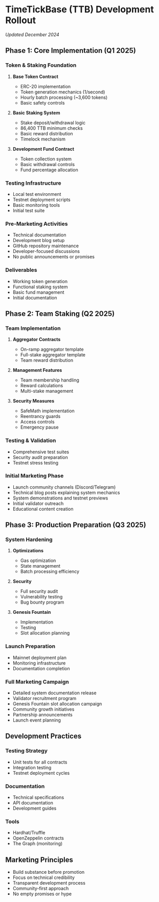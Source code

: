 # TimeTickBase (TTB) Development Rollout
*Updated December 2024*


## Phase 1: Core Implementation (Q1 2025)

### Token & Staking Foundation
1. **Base Token Contract**
   - ERC-20 implementation
   - Token generation mechanics (1/second)
   - Hourly batch processing (~3,600 tokens)
   - Basic safety controls

2. **Basic Staking System**
   - Stake deposit/withdrawal logic
   - 86,400 TTB minimum checks
   - Basic reward distribution
   - Timelock mechanism

3. **Development Fund Contract**
   - Token collection system
   - Basic withdrawal controls
   - Fund percentage allocation

### Testing Infrastructure
- Local test environment
- Testnet deployment scripts
- Basic monitoring tools
- Initial test suite

### Pre-Marketing Activities
- Technical documentation
- Development blog setup
- GitHub repository maintenance
- Developer-focused discussions
- No public announcements or promises

### Deliverables
- Working token generation
- Functional staking system
- Basic fund management
- Initial documentation

## Phase 2: Team Staking (Q2 2025)

### Team Implementation
1. **Aggregator Contracts**
   - On-ramp aggregator template
   - Full-stake aggregator template
   - Team reward distribution

2. **Management Features**
   - Team membership handling
   - Reward calculations
   - Multi-stake management

3. **Security Measures**
   - SafeMath implementation
   - Reentrancy guards
   - Access controls
   - Emergency pause

### Testing & Validation
- Comprehensive test suites
- Security audit preparation
- Testnet stress testing

### Initial Marketing Phase
- Launch community channels (Discord/Telegram)
- Technical blog posts explaining system mechanics
- System demonstrations and testnet previews
- Initial validator outreach
- Educational content creation

## Phase 3: Production Preparation (Q3 2025)

### System Hardening
1. **Optimizations**
   - Gas optimization
   - State management
   - Batch processing efficiency

2. **Security**
   - Full security audit
   - Vulnerability testing
   - Bug bounty program

3. **Genesis Fountain**
   - Implementation
   - Testing
   - Slot allocation planning

### Launch Preparation
- Mainnet deployment plan
- Monitoring infrastructure
- Documentation completion

### Full Marketing Campaign
- Detailed system documentation release
- Validator recruitment program
- Genesis Fountain slot allocation campaign
- Community growth initiatives
- Partnership announcements
- Launch event planning

## Development Practices

### Testing Strategy
- Unit tests for all contracts
- Integration testing
- Testnet deployment cycles

### Documentation
- Technical specifications
- API documentation
- Development guides

### Tools
- Hardhat/Truffle
- OpenZeppelin contracts
- The Graph (monitoring)

## Marketing Principles
- Build substance before promotion
- Focus on technical credibility
- Transparent development process
- Community-first approach
- No empty promises or hype
